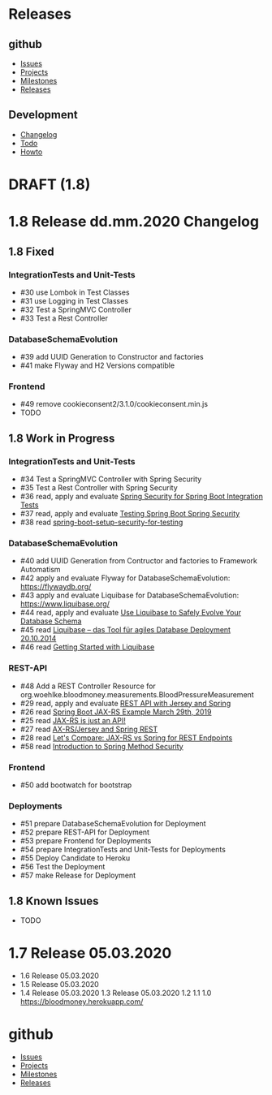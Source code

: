 # Releases

## github
* [Issues](https://github.com/BloodMoneyApp/bloodmoney/issues)
* [Projects](https://github.com/BloodMoneyApp/bloodmoney/projects)
* [Milestones](https://github.com/BloodMoneyApp/bloodmoney/milestones)
* [Releases](https://github.com/BloodMoneyApp/bloodmoney/releases)

## Development
* [Changelog](docs/RELEASES.md)
* [Todo](docs/TODO.md)
* [Howto](docs/HOWTO.md)

# DRAFT (1.8)

# 1.8 Release dd.mm.2020 Changelog
## 1.8 Fixed
### IntegrationTests and Unit-Tests
* #30 use Lombok in Test Classes
* #31 use Logging in Test Classes
* #32 Test a SpringMVC Controller
* #33 Test a Rest Controller
### DatabaseSchemaEvolution
* #39 add UUID Generation to Constructor and factories 
* #41 make Flyway and H2 Versions compatible
### Frontend
* #49 remove cookieconsent2/3.1.0/cookieconsent.min.js
* TODO
## 1.8 Work in Progress
### IntegrationTests and Unit-Tests
* #34 Test a SpringMVC Controller with Spring Security
* #35 Test a Rest Controller with Spring Security
* #36 read, apply and evaluate [Spring Security for Spring Boot Integration Tests](https://www.baeldung.com/spring-security-integration-tests)
* #37 read, apply and evaluate [Testing Spring Boot Spring Security](https://www.codeflow.site/de/article/spring-security-integration-tests)
* #38 read [spring-boot-setup-security-for-testing](https://stackoverflow.com/questions/23335200/spring-boot-setup-security-for-testing)
### DatabaseSchemaEvolution
* #40 add UUID Generation from Contructor and factories to Framework Automatism
* #42 apply and evaluate Flyway for DatabaseSchemaEvolution: https://flywaydb.org/
* #43 apply and evaluate Liquibase for DatabaseSchemaEvolution: https://www.liquibase.org/
* #44 read, apply and evaluate [Use Liquibase to Safely Evolve Your Database Schema](https://www.baeldung.com/liquibase-refactor-schema-of-java-app)
* #45 read [Liquibase – das Tool für agiles Database Deployment 20.10.2014](https://blog.orbit.de/2014/10/20/liquibase-das-tool-fuer-agiles-database-deployment/)
* #46 read [Getting Started with Liquibase](https://www.liquibase.org/get_started/index.html)
### REST-API
* #48 Add a REST Controller Resource for org.woehlke.bloodmoney.measurements.BloodPressureMeasurement
* #29 read, apply and evaluate [REST API with Jersey and Spring](https://www.baeldung.com/jersey-rest-api-with-spring)
* #26 read [Spring Boot JAX-RS Example March 29th, 2019](https://examples.javacodegeeks.com/enterprise-java/spring/boot/spring-boot-jax-rs-example/)
* #25 read [JAX-RS is just an API!](https://www.baeldung.com/jax-rs-spec-and-implementations)
* #27 read [AX-RS/Jersey and Spring REST](https://learnjava.co.in/jax-rs-vs-spring-rest/)
* #28 read [Let's Compare: JAX-RS vs Spring for REST Endpoints](https://developer.okta.com/blog/2017/08/09/jax-rs-vs-spring-rest-endpoints)
* #58 read [Introduction to Spring Method Security](https://www.baeldung.com/spring-security-method-security)
### Frontend
* #50 add bootwatch for bootstrap
### Deployments
* #51 prepare DatabaseSchemaEvolution for Deployment 
* #52 prepare REST-API for Deployment
* #53 prepare Frontend for Deployments
* #54 prepare IntegrationTests and Unit-Tests for Deployments
* #55 Deploy Candidate to Heroku
* #56 Test the Deployment
* #57 make Release for Deployment

## 1.8 Known Issues
* TODO


# 1.7 Release 05.03.2020 
* 1.6 Release 05.03.2020
* 1.5 Release 05.03.2020
* 1.4 Release 05.03.2020
1.3 Release 05.03.2020
1.2
1.1
1.0 https://bloodmoney.herokuapp.com/


# github
* [Issues](https://github.com/BloodMoneyApp/bloodmoney/issues)
* [Projects](https://github.com/BloodMoneyApp/bloodmoney/projects)
* [Milestones](https://github.com/BloodMoneyApp/bloodmoney/milestones)
* [Releases](https://github.com/BloodMoneyApp/bloodmoney/releases)
